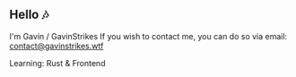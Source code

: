 ## Hello 🎶
I'm Gavin / GavinStrikes
If you wish to contact me, you can do so via email: contact@gavinstrikes.wtf

Learning: Rust & Frontend









